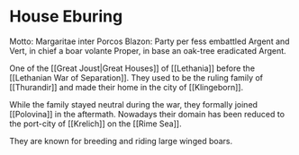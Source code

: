 # House Eburing
Motto: Margaritae inter Porcos
Blazon: Party per fess embattled Argent and Vert, in chief a boar volante Proper, in base an oak-tree eradicated Argent.

One of the [[Great Joust|Great Houses]] of [[Lethania]] before the [[Lethanian War of Separation]]. They used to be the ruling family of [[Thurandir]] and made their home in the city of [[Klingeborn]].

While the family stayed neutral during the war, they formally joined [[Polovina]] in the aftermath. Nowadays their domain has been reduced to the port-city of [[Krelich]] on the [[Rime Sea]].

They are known for breeding and riding large winged boars.